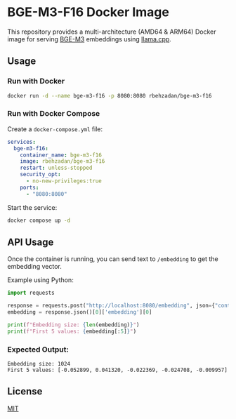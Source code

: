 # BGE-M3-F16 Docker Image

This repository provides a multi-architecture (AMD64 & ARM64) Docker image for serving [BGE-M3](https://huggingface.co/BAAI/bge-m3) embeddings using [llama.cpp](https://github.com/ggml-org/llama.cpp).

## Usage

### Run with Docker
```sh
docker run -d --name bge-m3-f16 -p 8080:8080 rbehzadan/bge-m3-f16
```

### Run with Docker Compose
Create a `docker-compose.yml` file:
```yaml
services:
  bge-m3-f16:
    container_name: bge-m3-f16
    image: rbehzadan/bge-m3-f16
    restart: unless-stopped
    security_opt:
      - no-new-privileges:true
    ports:
      - "8080:8080"
```

Start the service:
```sh
docker compose up -d
```

## API Usage

Once the container is running, you can send text to `/embedding` to get the embedding vector.

Example using Python:
```python
import requests

response = requests.post("http://localhost:8080/embedding", json={"content": "This is a test! I have a cookie. It is delicious."})
embedding = response.json()[0]['embedding'][0]

print(f"Embedding size: {len(embedding)}")
print(f"First 5 values: {embedding[:5]}")
```

### Expected Output:
```
Embedding size: 1024
First 5 values: [-0.052899, 0.041320, -0.022369, -0.024708, -0.009957]
```

## License
[MIT](LICENSE)

